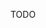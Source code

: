 TODO

<!---
# API Reference ⌨️

- [Destination](#destination-) (view controller to navigate to)
    - [Passing instance](#passing-instance)
    - [Passing class](#passing-class)
    - [Passing route](#passing-route)
- [Passing data between view controllers](#passing-data-between-view-controllers-)
- [Transitioning](#transitioning-)
    - [Animation](#animation)
    - [Transitioning delegate](#transitioning-delegate)
    - [Completion](#completion)
- [View controller events](#view-controller-events-)
- [Caching](#caching-%EF%B8%8F)
    - [Lifetime protocol](#lifetime-protocol)
- [Protection](#protection-)
- [State restoration](#state-restoration-%EF%B8%8F)
    - [StateRestorationDelegate protocol](#staterestorationdelegate-protocol)

## Destination 📲

Destination can be:

- `UIViewController` instance
- `UIViewController` class
- or `Route` or `AbstractRoute` resolving it's destionation to `UIViewController`

Usage:

### Passing instance

`.to(_ viewController: UIViewController)`

### Passing class

`.to(_ viewControllerType: UIViewController.Type)`

[UIViewController documentation][UIViewController]

### Passing route

`.to(_ route: AbstractRoute)`

Routing capabilities are avaliable as external plugin and explained in the [separate document](ROUTING_DOCUMENTATION.md).

## Passing data between view controllers 📡

Passing and receiving data between view controllers can be easily achieved.

#### Sending parameters

```swift
present { $0
    .to(MyViewController.self)
    .pass(parameters: [
        "firstName": "john",
        "lastName": "doe"
    ])
}
```

#### Receiving response

Conform your view controllers to `ResponseAware` protocol and implement:

```swift
func didReceiveResponse(_ response: Response) {
    // response.parameters -> ["firstName": "john", "lastName": "doe"]        
}
```

## Transitioning 🎞

CoreNavigation provides API wrapper around:

- [`present(UIViewController, animated: Bool, completion: (() -> Void)? = nil)`](https://developer.apple.com/documentation/uikit/uiviewcontroller/1621380-present)
- [`pushViewController(UIViewController, animated: Bool)`](https://developer.apple.com/documentation/uikit/uinavigationcontroller/1621887-pushviewcontroller)
- [`transitioningDelegate: UIViewControllerTransitioningDelegate?`](https://developer.apple.com/documentation/uikit/uiviewcontroller/1621421-transitioningdelegate)


#### Full example

```swift
present { $0
    .to(MyViewController.self)
    .animated(false)
    .transitioningDelegate(transitioningDelegate)
    .completion {
                
    }
}
```

### Animation

#### Usage

`.animated(_ animated: Bool)`

#### Description

Not calling this function or passing `true` will navigate with animation (default behaviour). If `false` is passed, navigation will perform without animation.

Argument is passed as `animated` argument in:

`pushViewController(UIViewController, animated: Bool)`

and

`present(UIViewController, animated: Bool, completion: (() -> Void)? = nil)`

### Transitioning delegate

#### Usage

`.transitioningDelegate(_ transitioningDelegate: UIViewControllerTransitioningDelegate?)`

#### Description

Pass the delegate object that provides transition animator, interactive controller, and custom presentation controller objects.

[UIViewControllerTransitioningDelegate documentation][UIViewControllerTransitioningDelegate]

### Completion

#### Usage

```swift
.completion {
    // your code
} 
```

#### Description

The block to execute after the navigation finishes (after the `viewDidAppear(_:)` method is called on the presented view controller).

Argument is passed as `completion` argument in:

- `present(UIViewController, animated: Bool, completion: (() -> Void)? = nil)`

This block has no return value and takes no parameters.

>  Note:
>
> Although `pushViewController(UIViewController, animated: Bool)` method does not have `completion` argument, **CoreNavigation** has its own implementation to achieve this.


## View controller events 🎯

#### Usage

```swift
.viewControllerEvents({ (events, viewController) in
    events
        .viewDidLoad {
            // called on `viewDidLoad()`
        }
})
```

#### Description

Used for observing `UIViewController` events.

List of `UIViewController` events avaliable for observing:

- `loadView()`
- `viewDidLoad()`
- `viewWillAppear(_ animated: Bool)`
- `viewDidAppear(_ animated: Bool)`
- `viewWillDisappear(_ animated: Bool)`
- `viewDidDisappear(_ animated: Bool)`
- `viewWillTransition(to size: CGSize, with coordinator: UIViewControllerTransitionCoordinator)`
- `viewWillLayoutSubviews()`
- `viewDidLayoutSubviews()`
- `updateViewConstraints()`
- `willMove(toParentViewController: UIViewController?)`
- `didMove(toParentViewController: UIViewController?)`
- `didReceiveMemoryWarning()`
- `applicationFinishedRestoringState()`
- `viewLayoutMarginsDidChange()`
- `viewSafeAreaInsetsDidChange()`

## Caching ♻️

#### Usage

`.keepAlive(within: Lifetime.Type, identifier: String)`

#### Description

Pass any class conforming `Lifetime` protocol.

### `Lifetime` protocol

There are two methods that have to be implemented:

- `init()`
    - Setup your lifetime object in `init()`
- `func die(_ kill: @escaping () -> Void)`
    - call `kill()` to invalidate cache

#### Simple use case

Let's say following use case has to be implemented:

> 1. When some action `A1` occurs (eg. button is tapped), `VC1` is presented
> 1. 
>    - If `VC1` is dismissed and `A1` action is repeated within `60` seconds, presented `VC1` should be the same instance from `step 1` of this use case
>    - Otherwise, new instance of `VC1` should be presented

This can be easily achieved by passing an object conforming `Lifetime` protocol.

Let's make an object that is representing some time duration, in this case - seconds. It has just one property:
 
- `let seconds: TimeInterval`

```swift
class Age: Lifetime {
    let seconds: TimeInterval
    
    init(seconds: TimeInterval) {
        self.seconds = seconds
    }
    
    func die(_ kill: @escaping () -> Void) {
        print("will invalidate cache in \(seconds) second(s)")
        
        DispatchQueue.main.asyncAfter(deadline: .now() + seconds) {
            kill()
            print("Cache invalidated")
        }
    }
}
```

Applying `Lifetime` to navigation: 

```swift
Navigation.present { (navigate) in
    navigate
        .to(VC1.self)
        .keepAlive(within: Age(seconds: 60), identifier: "CACHE_IDENTIFIER")
}
```

## Protection 👮

#### Usage

`.protect(with: ProtectionSpace)`

#### Description

Pass any class conforming `ProtectionSpace` protocol.

### `ProtectionSpace` protocol

There is one method that has to be implemented:

- `func shouldProtect(unprotect: @escaping () -> Void, failure: @escaping (Error) -> Void) -> Bool`
    - call `unprotect()` when you are ready to execute navigation

#### Simple use case

> 1. Unauthenticated user initiates navigation to `VC1` that is available only to authenticated users
> 1. When such navigation is requested, `VC1` should not open immediately
> 1. Authentication view controller `VC2` is presented
> 1. When user is finally authenticated, `VC2` is dismissed and `VC1` is presented automatically without need to initiate navigation again

How to achieve this?

1. Declare protection space:
    
    ```swift
    class Auth: ProtectionSpace {
        let authenticationService = SomeAuthService()
        
        // MARK: ProtectionSpace
        
        func shouldProtect(unprotect: @escaping () -> Void, failure: @escaping (Error) -> Void) -> Bool {
            guard let shouldProtect = !authenticationService.isUserSignedIn else {
                // should not protect if user is signed in
                return false
            }
    
            // present some AuthVC
            Navigation.present { (present) in
                present
                    .to(AuthVC.self)
                    .onSuccess({ (response) in
                        authenticationService.userDidSignIn {
                            // `authenticationService.isUserSignedIn` now resolves to `true`               
                            
                            // dismiss AuthVC                    
                            response.toViewController?.dismiss(animated: true, completion: {
                                // unprotect and proceed with navigation
                                unprotect()
                            })
                        }
                        
                        authenticationService.userDidFailToSignIn { error in
                            // pass error if want to trigger onFailure blocks
                            // on main navigation request
                            failure(error)
                        }
                    })
            }
            
            return shouldProtect
        }
    }
    ```

1. Apply `ProtectionSpace` instance to navigation:

    ```swift
    Navigation.present { (navigate) in
        navigate
            .to(VC1.self)
            .protect(with: Auth())
    }
    ```

## State restoration ↪️

CoreNavigation interacts with iOS state restoration engine and provides solution to cases where some checks has to be done before state restoration should continue. However, there are some prerequisites that have to be met:

- If you do not use storyboards and instead create your window and root view controller in code, make sure you create them in AppDelegate's `application:willFinishLaunchingWithOptions:` instead of `application:didFinishLaunchingWithOptions:`

    From Apple's [documentation](https://developer.apple.com/documentation/uikit/uiapplicationdelegate/1623032-application):
    

    >    Important
    >
    > If your app relies on the state restoration machinery to restore its view controllers, always show your app’s window from this method. Do not show the window in your app’s application(_:didFinishLaunchingWithOptions:) method. Calling the window’s makeKeyAndVisible() method does not make the window visible right away anyway. UIKit waits until your app’s application(_:didFinishLaunchingWithOptions:) method finishes before making the window visible on the screen.

- Conform your App delegate to `StateRestorationDelegate` and implement:
    - `application:shouldSaveApplicationState:`
    - `application:shouldRestoreApplicationState:`
    - `application:stateRestorationBehaviorForContext:`
    
    Example:

    ```swift
    @UIApplicationMain
    class AppDelegate: UIResponder, UIApplicationDelegate, StateRestorationDelegate {
        var window: UIWindow? = UIWindow(frame: UIScreen.main.bounds)
        lazy var rootViewController = ViewController()
            
        func application(_ application: UIApplication, willFinishLaunchingWithOptions launchOptions: [UIApplicationLaunchOptionsKey : Any]? = nil) -> Bool {
            window?.rootViewController = rootViewController
            window?.makeKeyAndVisible()
            
            return true
        }

        func application(_ application: UIApplication, shouldSaveApplicationState coder: NSCoder) -> Bool {
            return true
        }
    
        func application(_ application: UIApplication, shouldRestoreApplicationState coder: NSCoder) -> Bool {
            return true
        }
        
        func application(_ application: UIApplication, stateRestorationBehaviorForContext context: StateRestorationContext) -> StateRestorationBehavior {
            // check if restoration is heading to some protected view controller

            if context.identifier == "my-account" {
                return .protect(protectionSpace: Auth(), onUnprotect: nil, onFailure: nil)
            }            
            
            context.onUnprotect { (viewController: UIViewController) in
                // if you unprotect state restoration on different thread, you can manually present resolved view controller from here
            }
            
            return .allow // or .reject if state restoration is not wanted
        }
        
        func application(_ application: UIApplication, viewControllerWithRestorationIdentifierPath identifierComponents: [Any], coder: NSCoder) -> UIViewController? {
            /*
            Fallback to default iOS state restoration handling.
            Only implement this method if you handle state restoration manually.
            */

            return nil
        }
    }
    ```

#### Usage


To handle state restoration automatically:

`.withStateRestoration()`

To handle state restoration automatically with ability to pass custom restoration identifier:

`.withStateRestoration(restorationIdentifier: String)`

To handle state restoration manually:

`.withManualStateRestoration(restorationIdentifier: String, restorationClass: UIViewControllerRestoration.Type?)`


> Note:
> 
> If you handle state restoration automatically (using CoreNavigation engine), then your `AppDelegate` must conform `StateRestorationDelegate` protocol.

### `StateRestorationDelegate` protocol

There is one method that has to be implemented:

- `func application(_ application: UIApplication, stateRestorationBehaviorForContext context: StateRestorationContext) -> StateRestorationBehavior`

    When state restoration is handled through *CoreNavigation*, on app launch App delegate will be asked to provide behavior for single state restoration case.
    
    Method must return a case from `StateRestorationBehavior` enum:
    
    | Case                                        | Description |
    | :------------------------------------------ | :---------- |
    | `allow`                                     | State restoration should be processed. | 
    | `reject`                                    | State restoration should NOT be processed. |
    | `protect(protectionSpace: ProtectionSpace, onUnprotect: StateRestorationContext.UnprotectSuccess?, onFailure: StateRestorationContext.UnprotectFailure?)` | State restoration should be protected with an object conforming `ProtectionSpace`. Unprotection block from this object must be called on same thread to support state restoration because state restoration engine needs view controller immediately to be able to restore it.<br><br>If you want to handle a case asynchronously, you can use `onUnprotect` handler in `StateRestorationContext` where you will be provided with view controller instance. Use it as you wish. |
    
    
    Method will receive `StateRestorationContext` object (used for meta purposes) which has following properties:

    | Property name        | Type           | Description  |
    | :------------- |:-------------:| :----- |
    | `restorationIdentifier` | `String` | State restoration identifier which can be explicitly passed in `.withStateRestoration(restorationIdentifier: String)` or is internally generated by *CoreNavigation*) when `.withStateRestoration()` is called. |
    | `viewControllerClass` | `UIViewController.Type` | A view controller class that is going to be restored. |
    | `protectionSpaceClass` | `AnyClass?` | A class of object passed in `protect(with:)` method. |
    | `parameters` | `[String: Any]?` | Parameters passed in `pass(parameters:)` method. |   
    
    > Note:
    >
    > View controllers restored by *CoreNavigation* state restoration engine & conformed to `ResponseAware` protocol will receive response with parameters passed during navigation so `decodeRestorableState(with:)` and `encodeRestorableState(with:)` can be ignored if you use these just for decoding parameters. Also, parameters passed during navigation must conform to `NSCoding` protocol when used with state restoration.


[UIViewController]: https://developer.apple.com/documentation/uikit/uiviewcontroller
[UIViewControllerTransitioningDelegate]: https://developer.apple.com/documentation/uikit/uiviewcontrollertransitioningdelegate

-->